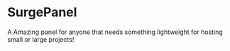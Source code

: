 # SurgePanel
A Amazing panel for anyone that needs something lightweight for hosting small or large projects!
